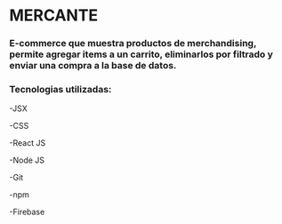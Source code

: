 # MERCANTE

### E-commerce que muestra productos de merchandising, permite agregar items a un carrito, eliminarlos por filtrado y enviar una compra a la base de datos. 


### Tecnologias utilizadas:

-JSX

-CSS

-React JS

-Node JS

-Git

-npm

-Firebase

